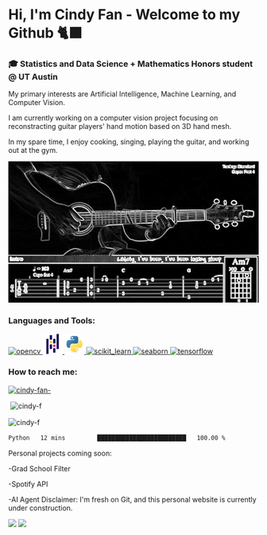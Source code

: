 # Hi, I'm Cindy Fan - Welcome to my Github 🐈‍⬛
### 🎓 Statistics and Data Science + Mathematics Honors student @ UT Austin

My primary interests are Artificial Intelligence, Machine Learning, and Computer Vision.

I am currently working on a computer vision project focusing on reconstracting guitar players' hand motion based on 3D hand mesh.

In my spare time, I enjoy cooking, singing, playing the guitar, and working out at the gym.

![Guitar hand mesh](https://raw.githubusercontent.com/Cindy-f/Cindy-f/main/guitar_image.JPG)



<h3 align="left">Languages and Tools:</h3>
<p align="left"> <a href="https://opencv.org/" target="_blank" rel="noreferrer"> <img src="https://www.vectorlogo.zone/logos/opencv/opencv-icon.svg" alt="opencv" width="40" height="40"/> </a> <a href="https://pandas.pydata.org/" target="_blank" rel="noreferrer"> <img src="https://raw.githubusercontent.com/devicons/devicon/2ae2a900d2f041da66e950e4d48052658d850630/icons/pandas/pandas-original.svg" alt="pandas" width="40" height="40"/> </a> <a href="https://www.python.org" target="_blank" rel="noreferrer"> <img src="https://raw.githubusercontent.com/devicons/devicon/master/icons/python/python-original.svg" alt="python" width="40" height="40"/> </a> <a href="https://scikit-learn.org/" target="_blank" rel="noreferrer"> <img src="https://upload.wikimedia.org/wikipedia/commons/0/05/Scikit_learn_logo_small.svg" alt="scikit_learn" width="40" height="40"/> </a> <a href="https://seaborn.pydata.org/" target="_blank" rel="noreferrer"> <img src="https://seaborn.pydata.org/_images/logo-mark-lightbg.svg" alt="seaborn" width="40" height="40"/> </a> <a href="https://www.tensorflow.org" target="_blank" rel="noreferrer"> <img src="https://www.vectorlogo.zone/logos/tensorflow/tensorflow-icon.svg" alt="tensorflow" width="40" height="40"/> </a> </p>

<h3 align="left">How to reach me:</h3>
<p align="left">
<a href="https://linkedin.com/in/cindy-fan-" target="blank"><img align="center" src="https://upload.wikimedia.org/wikipedia/commons/thumb/8/81/LinkedIn_icon.svg/2048px-LinkedIn_icon.svg.png"](https://static.vecteezy.com/system/resources/previews/018/910/721/non_2x/linkedin-logo-linkedin-symbol-linkedin-icon-free-free-vector.jpg) alt="cindy-fan-" height="40" width="40" /></a>
</p>

<p>&nbsp;<img align="center" src="https://github-readme-stats.vercel.app/api?username=cindy-f&show_icons=true&locale=en" alt="cindy-f" /></p>

<p><img align="center" src="https://github-readme-streak-stats.herokuapp.com/?user=cindy-f&" alt="cindy-f" /></p>

<!--START_SECTION:waka-->

```txt
Python   12 mins         █████████████████████████   100.00 %
```

<!--END_SECTION:waka-->

Personal projects coming soon:

-Grad School Filter

-Spotify API

-AI Agent 
Disclaimer: I'm fresh on Git, and this personal website is currently under construction. 

![](https://komarev.com/ghpvc/?username=Cindy-f&style=flat-square&label=Views)
![](https://badges.pufler.dev/visits/Cindy-f/Cindy-f?color=black&logo=github&style=flat-square)

